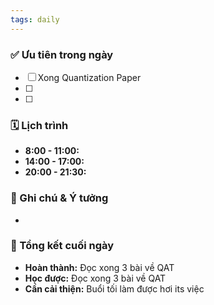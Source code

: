 ```yaml
---
tags: daily
---
```


### ✅ Ưu tiên trong ngày
- [ ] Xong Quantization Paper
- [ ] 
- [ ] 

### 🗓️ Lịch trình
- **8:00 - 11:00:**
- **14:00 - 17:00:**
- **20:00 - 21:30:**

### 📝 Ghi chú & Ý tưởng
-

### 🎯 Tổng kết cuối ngày
- **Hoàn thành:** Đọc xong 3 bài về QAT
- **Học được:** Đọc xong 3 bài về QAT
- **Cần cải thiện:** Buổi tối làm được hơi its việc